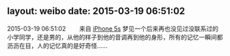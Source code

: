 layout: weibo
date: 2015-03-19 06:51:02
---
2015-03-19 06:51:02  &nbsp;&nbsp;&nbsp;&nbsp;&nbsp;&nbsp; 来自 <a href="sinaweibo://customweibosource" rel="nofollow">iPhone 5s</a>
梦见一个后来再也没见过没联系过的小学同学，还是男的，从他的样子到他的音调再到他的身形，所有的记忆一瞬间都沥沥在目，人的记忆真的是好奇怪…… ​​​
